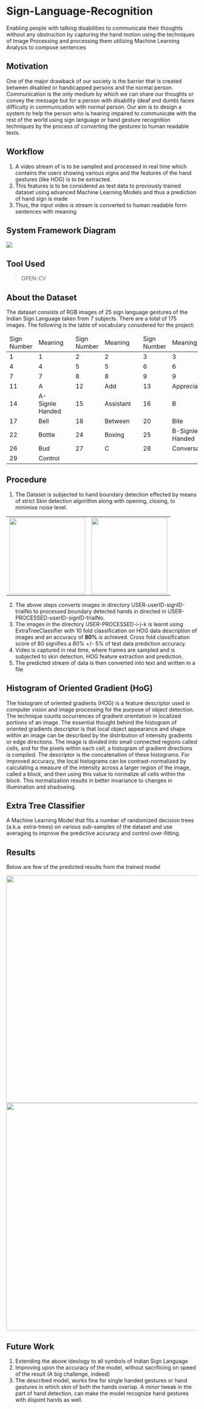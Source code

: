 # Sign-Language-Recognition
Enabling people with talking disabilities to communicate their thoughts without any obstruction by capturing the hand motion using the techniques  of Image Processing and processing them utilizing Machine Learning Analysis to compose sentences

## Motivation
One of the major drawback of our society is the barrier that is created between disabled or handicapped persons and the normal person. Communication is the only medium by which we can share our thoughts or convey the message but for a person with disability (deaf and dumb) faces difficulty in communication with normal person. Our aim is to design a system to help the person who is hearing impaired to communicate with the rest of the world using sign language or hand gesture recognition techniques by the process of converting the gestures to human readable texts.

## Workflow
1. A video stream of is to be sampled and processed in real time which contains the users showing various signs and the features of the hand gestures (like HOG) is to be extracted.
2. This features is to be considered as test data to previously trained dataset using advanced Machine Learning Models and thus a prediction of hand sign is made
3. Thus, the input video is stream is converted to human readable form sentences with meaning

## System Framework Diagram
<img src="SCREENSHOTS/SystemFrameworkDiagram.png"> 

## Tool Used
> OPEN-CV

## About the Dataset
The dataset consists of RGB images of 25 sign language gestures of the Indian Sign Language taken from 7 subjects. There are a total of 175 images. The following is the table of vocabulary considered for the project:

<table>
  <thead>
    <tr>
      <td> Sign Number </td>
      <td> Meaning </td>
      <td></td>    
      <td> Sign Number </td>
      <td> Meaning </td>
      <td></td>    
      <td> Sign Number </td>
      <td> Meaning </td>    
    </tr>
  </thead>
  <tbody>
    <tr>
      <td> 1 </td>
      <td> 1 </td>
      <td></td>    
      <td> 2 </td>
      <td> 2 </td>
      <td></td>    
      <td> 3 </td>
      <td> 3 </td>    
    </tr>  
    <tr>
      <td> 4 </td>
      <td> 4 </td>
      <td></td>    
      <td> 5 </td>
      <td> 5 </td>
      <td></td>    
      <td> 6 </td>
      <td> 6 </td>    
    </tr>
    <tr>
      <td> 7 </td>
      <td> 7 </td>
      <td></td>    
      <td> 8 </td>
      <td> 8 </td>
      <td></td>    
      <td> 9 </td>
      <td> 9 </td>    
    </tr>
    <tr>  
      <td> 11 </td>
      <td> A </td>
      <td></td>    
      <td> 12 </td>
      <td> Add </td>
      <td></td>    
      <td> 13 </td>
      <td> Appreciation </td>    
    </tr>  
    <tr>
      <td> 14 </td>
      <td> A-Signle Handed </td>
      <td></td>    
      <td> 15 </td>
      <td> Assistant </td>
      <td></td>    
      <td> 16 </td>
      <td> B </td>    
    </tr> 
    <tr>
      <td> 17 </td>
      <td> Bell </td>
      <td></td>    
      <td> 18 </td>
      <td> Between </td>
      <td></td>    
      <td> 20 </td>
      <td> Bite </td>    
    </tr>
    <tr>  
      <td> 22 </td>
      <td> Bottle </td>
      <td></td>    
      <td> 24 </td>
      <td> Boxing </td>
      <td></td>    
      <td> 25 </td>
      <td> B-Signle Handed </td>    
    </tr>
    <tr>    
      <td> 26 </td>
      <td> Bud </td>
      <td></td>    
      <td> 27 </td>
      <td> C </td>
      <td></td>    
      <td> 28 </td>
      <td> Conversation </td>    
    </tr>  
    <tr>
      <td> 29 </td>
      <td> Control </td>
    </tr>
  </tbody>
</table>
  
## Procedure
1. The Dataset is subjected to hand boundary detection effected by means of strict Skin detection algorithm along with opening, closing, to minimise noise level.
<table>
  <tr>
    <td> <img src="DATASET/USER-1/1-1-1.jpg" width="200"> </td>
    <td> <img src="DATASET/USER-PROCESSED-1/1-1-1.jpg" width="200"> </td>
  </tr>
</table>

2. The above steps converts images in directory USER-userID-signID-trialNo to processed boundary detected hands in directed in USER-PROCESSED-userID-signID-trialNo.
3. The images in the directory USER-PROCESSED-i-j-k is learnt using ExtraTreeClassifier with 10 fold classification on HOG data description of images and an accuracy of **80%** is achieved. Cross fold classification score of 80 signifies a 80% +/- 5% of test data prediction accuracy.
4. Video is captured in real time, where frames are sampled and is subjected to skin detection, HOG feature extraction and prediction.
5. The predicted stream of data is then converted into text and written in a file

## Histogram of Oriented Gradient (HoG)
The histogram of oriented gradients (HOG) is a feature descriptor used in computer vision and image processing for the purpose of object detection. The technique counts occurrences of gradient orientation in localized portions of an image. The essential thought behind the histogram of oriented gradients descriptor is that local object appearance and shape within an image can be described by the distribution of intensity gradients or edge directions. The image is divided into small connected regions called cells, and for the pixels within each cell, a histogram of gradient directions is compiled. The descriptor is the concatenation of these histograms. For improved accuracy, the local histograms can be contrast-normalized by calculating a measure of the intensity across a larger region of the image, called a block, and then using this value to normalize all cells within the block. This normalization results in better invariance to changes in illumination and shadowing.

## Extra Tree Classifier
A Machine Learning Model that fits a number of randomized decision trees (a.k.a. extra-trees) on various sub-samples of the dataset and use averaging to improve the predictive accuracy and control over-fitting.
## Results
Below are few of the predicted results from the trained model

<img src="SCREENSHOTS/PREDICTED6.png" width="600">
<img src="SCREENSHOTS/PREDICTED7.png" width="600">

## Future Work
1. Extending the above ideology to all symbols of Indian Sign Language
2. Improving upon the accuracy of the model, without sacrificing on speed of the result (A big challenge, indeed)
3. The described model, works fine for single handed gestures or hand gestures in which skin of both the hands overlap. A minor tweak in the part of hand detection, can make the model recognize hand gestures with disjoint hands as well.
